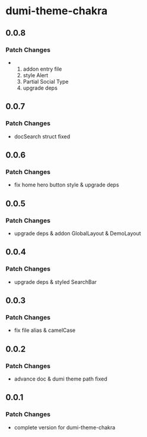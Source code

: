 # dumi-theme-chakra

## 0.0.8

### Patch Changes

- 1. addon entry file
  2. style Alert
  3. Partial Social Type
  4. upgrade deps

## 0.0.7

### Patch Changes

- docSearch struct fixed

## 0.0.6

### Patch Changes

- fix home hero button style & upgrade deps

## 0.0.5

### Patch Changes

- upgrade deps & addon GlobalLayout & DemoLayout

## 0.0.4

### Patch Changes

- upgrade deps & styled SearchBar

## 0.0.3

### Patch Changes

- fix file alias & camelCase

## 0.0.2

### Patch Changes

- advance doc & dumi theme path fixed

## 0.0.1

### Patch Changes

- complete version for dumi-theme-chakra
